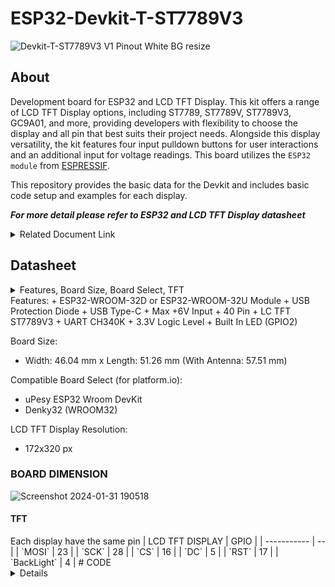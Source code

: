 # ESP32-Devkit-T-ST7789V3

![Devkit-T-ST7789V3 V1 Pinout White BG resize](https://github.com/user-attachments/assets/e2c77a3a-1b03-4acb-9fcd-7598d502f37b)


## About
Development board for ESP32 and LCD TFT Display. This kit offers a range of LCD TFT Display options, including ST7789, ST7789V, ST7789V3, GC9A01, and more, providing developers with flexibility to choose the display and all pin that best suits their project needs. Alongside this display versatility, the kit features four input pulldown buttons for user interactions and an additional input for voltage readings. This board utilizes the `ESP32 module` from [ESPRESSIF](https://www.espressif.com).

This repository provides the basic data for the Devkit and includes basic code setup and examples for each display.

***For more detail please refer to ESP32 and LCD TFT Display datasheet***
<details> 
<summary>Related Document Link</summary>

+ [ESP32 WROOM 32 Datasheet](https://www.espressif.com/sites/default/files/documentation/esp32-wroom-32_datasheet_en.pdf) PDF
+ [ESP32-DevkitC V4](https://docs.espressif.com/projects/esp-idf/en/latest/esp32/hw-reference/esp32/get-started-devkitc.html)
+ [ESP32-Series Datasheet](https://www.espressif.com/sites/default/files/documentation/esp32_datasheet_en.pdf) PDF
+ [Espressif product](https://products.espressif.com/#/product-selector?names=)

</details>



## Datasheet
<details>
  <summary> Features, Board Size, Board Select, TFT</summary>
  
   ### Description
   </details>
Features: 
  +	ESP32-WROOM-32D or ESP32-WROOM-32U Module
  +	USB Protection Diode
  + USB Type-C
  + Max +6V Input 
  +	40 Pin
  +	LC TFT ST7789V3
  +	UART CH340K
  +	3.3V Logic Level
  +	Built In LED (GPIO2)
  
  Board Size:
  +	Width: 46.04 mm x Length: 51.26 mm (With Antenna: 57.51 mm)
  
  Compatible Board Select (for platform.io): 
  +	uPesy ESP32 Wroom DevKit
  +	Denky32 (WROOM32)
  
  LCD TFT Display Resolution:
  +	172x320 px

  ### BOARD DIMENSION

  ![Screenshot 2024-01-31 190518](https://github.com/TanderStudio/ESP32-Devkit-TFT/assets/157987904/d486ddf6-295e-46d6-9c67-f18a85f52e3e)
  
</details>

#### TFT 
</details>
Each display have the same pin
| LCD TFT DISPLAY | GPIO |
| ----------- | -- |
| `MOSI`      | 23 |
| `SCK`       | 28 |
| `CS`        | 16 |
| `DC`        | 5  |
| `RST`       | 17 |
| `BackLight` | 4  |


</details>
</details>
# CODE
<details>
  <summary> Details </summary>

To start, this Devkit board utilizes the same ESP32 as other Devkits. Specifically, it employs either the `ESP32-WROOM-32D` or `ESP32-WROOM-32U` module drom `ESPRESSIF`, which can be identified on the module itself. Additionally, this board is compatible with other libraries, as long as they do not interfere with pins already in use on the Devkit.

If you are using `platform.io`, select the `uPesy ESP32 Wroom DevKit` or `Denky32 (WROOM32)` as the target `board`.
  
## Devkit
  ### Built in LED
  
  <details>
  This code snippet is for controlling the LED on the Devkit, which is connected to `GPIO 2`. You can use this LED in the same way as any standard LED.

#### Simple LED PWM
  ```
#include <Arduino.h>

//define the pin for the LED
#define BuiltInLED 2


int brightness = 0; // how bright the LED is
int fadeAmount = 5; // how many points to fade the LED by

void setup() {

    Serial.begin(9600);

    pinMode(BuiltInLED, OUTPUT); // Set the LED pin as an output

    Serial.println("Hello World");
}

void loop() {

    brightness = brightness + fadeAmount; // Change the brightness
        if (brightness <= 0 || brightness >= 255) {
            fadeAmount = -fadeAmount; // Reverse the fade direction
        }
    
    analogWrite(BuiltInLED, brightness); // Set the brightness
    delay(20); // Delay for smoother fading (adjust as needed)

}
```

#### Advanced LED PWM
You can also use this type of [Advanced PWM]([https://randomnerdtutorials.com/esp32-pwm-arduino-ide/](https://randomnerdtutorials.com/esp32-pwm-arduino-ide/)) to control the LED
```
// the number of the LED pin
const int ledPin = 2;  // 2 corresponds to GPIO2

// setting PWM properties
const int freq = 5000;
const int ledChannel = 0;
const int resolution = 8;
 
void setup(){
  // configure LED PWM functionalitites
  ledcSetup(ledChannel, freq, resolution);
  
  // attach the channel to the GPIO to be controlled
  ledcAttachPin(ledPin, ledChannel);
}
 
void loop(){
  // increase the LED brightness
  for(int dutyCycle = 0; dutyCycle <= 255; dutyCycle++){   
    // changing the LED brightness with PWM
    ledcWrite(ledChannel, dutyCycle);
    delay(15);
  }

  // decrease the LED brightness
  for(int dutyCycle = 255; dutyCycle >= 0; dutyCycle--){
    // changing the LED brightness with PWM
    ledcWrite(ledChannel, dutyCycle);   
    delay(15);
  }
}
```



## TFT
<details>
  
To begin, you can choose any display library compatible with the ESP32 Devkit and TFT display. I recommend using either [TFT_eSPI](https://github.com/Bodmer/TFT_eSPI?tab=readme-ov-file) by Bodmer or [LovyanGFX](https://github.com/lovyan03/LovyanGFX) by lovyan03.

The `pin` configuration for the display for this board remains the same across various displays.

to controll the `Backlight` i recommend to do it separately from the library

| LCD TFT DISPLAY | GPIO |
| ----------- | -- |
| `MOSI`      | 23 |
| `SCK`       | 28 |
| `CS`        | 16 |
| `DC`        | 5  |
| `RST`       | 17 |
| `BackLight` | 4  |

Using the TFT library you need to set up the pin first either in the user setup or on the main code



</details>
  
</details>
